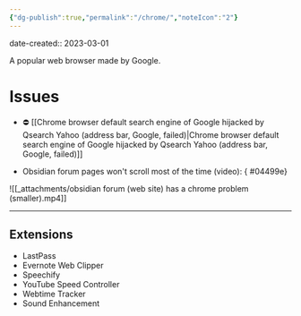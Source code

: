 ```yaml
---
{"dg-publish":true,"permalink":"/chrome/","noteIcon":"2"}
---
```


date-created:: 2023-03-01

A popular web browser made by Google.
# Issues

- ⛔️ [[Chrome browser default search engine of Google hijacked by Qsearch Yahoo (address bar, Google, failed)\|Chrome browser default search engine of Google hijacked by Qsearch Yahoo (address bar, Google, failed)]] 

- Obsidian forum pages won't scroll most of the time (video):
{ #04499e}


![[_attachments/obsidian forum (web site) has a chrome problem (smaller).mp4]]

---
## Extensions

- LastPass
- Evernote Web Clipper
- Speechify
- YouTube Speed Controller
- Webtime Tracker
- Sound Enhancement